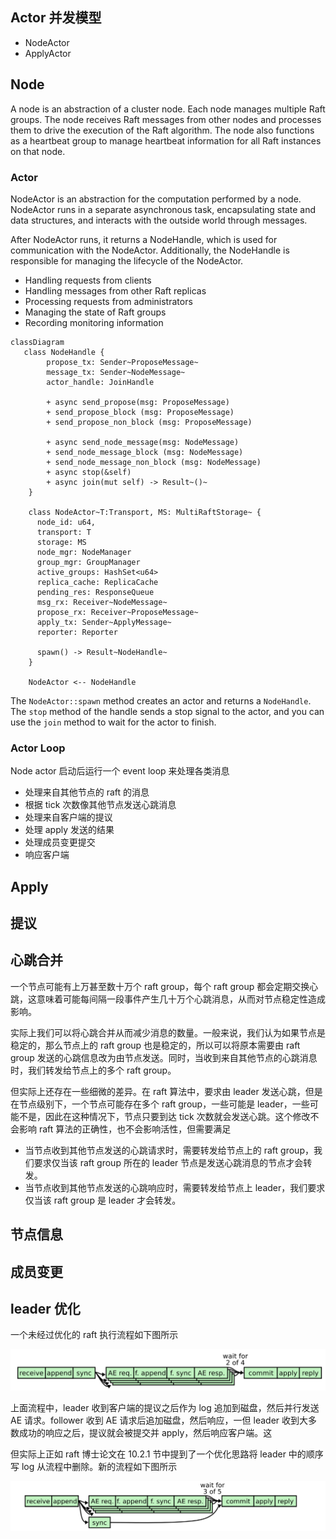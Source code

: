 ## Actor 并发模型

- NodeActor
- ApplyActor



## Node

A node is an abstraction of a cluster node. Each node manages multiple Raft groups. The node receives Raft messages from other nodes and processes them to drive the execution of the Raft algorithm. The node also functions as a heartbeat group to manage heartbeat information for all Raft instances on that node.

### Actor

NodeActor is an abstraction for the computation performed by a node. NodeActor runs in a separate asynchronous task, encapsulating state and data structures, and interacts with the outside world through messages.

After NodeActor runs, it returns a NodeHandle, which is used for communication with the NodeActor. Additionally, the NodeHandle is responsible for managing the lifecycle of the NodeActor.

- Handling requests from clients
- Handling messages from other Raft replicas
- Processing requests from administrators
- Managing the state of Raft groups
- Recording monitoring information 


```mermaid
classDiagram
   class NodeHandle {
        propose_tx: Sender~ProposeMessage~
        message_tx: Sender~NodeMessage~
        actor_handle: JoinHandle
        
        + async send_propose(msg: ProposeMessage)
        + send_propose_block (msg: ProposeMessage)
        + send_propose_non_block (msg: ProposeMessage)

        + async send_node_message(msg: NodeMessage)
        + send_node_message_block (msg: NodeMessage)
        + send_node_message_non_block (msg: NodeMessage)
        + async stop(&self)
        + async join(mut self) -> Result~()~
    }

    class NodeActor~T:Transport, MS: MultiRaftStorage~ {
      node_id: u64,
      transport: T
      storage: MS
      node_mgr: NodeManager
      group_mgr: GroupManager
      active_groups: HashSet<u64>
      replica_cache: ReplicaCache
      pending_res: ResponseQueue
      msg_rx: Receiver~NodeMessage~
      propose_rx: Receiver~ProposeMessage~
      apply_tx: Sender~ApplyMessage~
      reporter: Reporter

      spawn() -> Result~NodeHandle~
    }

    NodeActor <-- NodeHandle

```


The `NodeActor::spawn` method creates an actor and returns a `NodeHandle`. The `stop` method of the handle sends a stop signal to the actor, and you can use the `join` method to wait for the actor to finish.

### Actor Loop

Node actor 启动后运行一个 event loop 来处理各类消息
- 处理来自其他节点的 raft 的消息
- 根据 tick 次数像其他节点发送心跳消息
- 处理来自客户端的提议
- 处理 apply 发送的结果
- 处理成员变更提交
- 响应客户端


## Apply



## 提议

## 心跳合并

一个节点可能有上万甚至数十万个 raft group，每个 raft group 都会定期交换心跳，这意味着可能每间隔一段事件产生几十万个心跳消息，从而对节点稳定性造成影响。

实际上我们可以将心跳合并从而减少消息的数量。一般来说，我们认为如果节点是稳定的，那么节点上的 raft group 也是稳定的，所以可以将原本需要由 raft group 发送的心跳信息改为由节点发送。同时，当收到来自其他节点的心跳消息时，我们转发给节点上的多个 raft group。

但实际上还存在一些细微的差异。在 raft 算法中，要求由 leader 发送心跳，但是在节点级别下，一个节点可能存在多个 raft group，一些可能是 leader，一些可能不是，因此在这种情况下，节点只要到达 tick 次数就会发送心跳。这个修改不会影响 raft 算法的正确性，也不会影响活性，但需要满足
- 当节点收到其他节点发送的心跳请求时，需要转发给节点上的 raft group，我们要求仅当该 raft group 所在的 leader 节点是发送心跳消息的节点才会转发。
- 当节点收到其他节点发送的心跳响应时，需要转发给节点上 leader，我们要求仅当该 raft group 是 leader 才会转发。


## 节点信息


## 成员变更


## leader 优化

一个未经过优化的 raft 执行流程如下图所示

![Figure 1. Unoptimized Raft pipeline.](images/fig1.png)

上面流程中，leader 收到客户端的提议之后作为 log 追加到磁盘，然后并行发送 AE 请求。follower 收到 AE 请求后追加磁盘，然后响应，一但 leader 收到大多数成功的响应之后，提议就会被提交并 apply，然后响应客户端。这


但实际上正如 raft 博士论文在 10.2.1 节中提到了一个优化思路将 leader 中的顺序写 log 从流程中删除。新的流程如下图所示

![Figure2. Optimized Raft pipeline.](images/fig2.png)